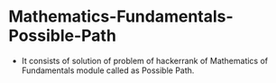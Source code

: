 # Mathematics-Fundamentals-Possible-Path
- It consists of solution of problem of hackerrank of Mathematics of Fundamentals module called as Possible Path.
